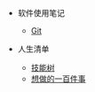 * 软件使用笔记
    
    * [Git](Other/git)
    
* 人生清单

    * [技能树](Other/skillstree)
    * [想做的一百件事](Other/todolist)

    

